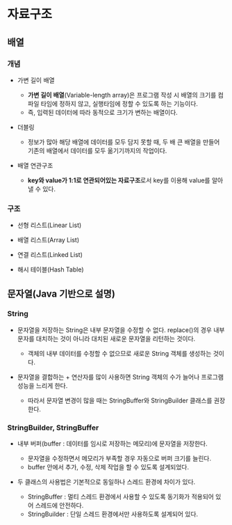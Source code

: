 # 자료구조
## 배열
### 개념
- 가변 길이 배열
  - **가변 길이 배열**(Variable-length array)은 프로그램 작성 시 배열의 크기를 컴파일 타임에 정하지 않고, 실행타임에 정할 수 있도록 하는 기능이다.
  - 즉, 입력된 데이터에 따라 동적으로 크기가 변하는 배열이다.

- 더블링
  - 정보가 많아 해당 배열에 데이터를 모두 담지 못할 때, 두 배 큰 배열을 만들어 기존의 배열에서 데이터를 모두 옮기기까지의 작업이다.

- 배열 연관구조
  - **key와 value가 1:1로 연관되어있는 자료구조**로서 key를 이용해 value를 알아낼 수 있다.

### 구조
- 선형 리스트(Linear List)

- 배열 리스트(Array List)

- 연결 리스트(Linked List)

- 해시 테이블(Hash Table)

## 문자열(Java 기반으로 설명)
### String
- 문자열을 저장하는 String은 내부 문자열을 수정할 수 없다. replace()의 경우 내부 문자를 대치하는 것이 아니라 대치된 새로운 문자열을 리턴하는 것이다.
  - 객체의 내부 데이터를 수정할 수 없으므로 새로운 String 객체를 생성하는 것이다.

- 문자열을 결합하는 + 연산자를 많이 사용하면 String 객체의 수가 늘어나 프로그램 성능을 느리게 한다.
  - 따라서 문자열 변경이 많을 때는 StringBuffer와 StringBuilder 클래스를 권장한다.

### StringBuilder, StringBuffer

- 내부 버퍼(buffer : 데이터를 임시로 저장하는 메모리)에 문자열을 저장한다.
  - 문자열을 수정하면서 메모리가 부족할 경우 자동으로 버퍼 크기를 늘린다.
  - buffer 안에서 추가, 수정, 삭제 작업을 할 수 있도록 설계되었다.

- 두 클래스의 사용법은 기본적으로 동일하나 스레드 환경에 차이가 있다.
  - StringBuffer : 멀티 스레드 환경에서 사용할 수 있도록 동기화가 적용되어 있어 스레드에 안전하다.
  - StringBuilder : 단일 스레드 환경에서만 사용하도록 설계되어 있다.